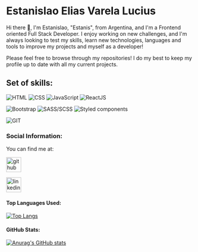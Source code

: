 # Estanislao Elias Varela Lucius
Hi there 👋, I'm Estanislao, "Estanis", from Argentina, and I'm a Frontend oriented Full Stack Developer. I enjoy working on new challenges, and I'm always looking to test my skills, learn new technologies, languages and tools to improve my projects and myself as a developer!

Please feel free to browse through my repositories! I do my best to keep my profile up to date with all my current projects.

## Set of skills:

![HTML](https://img.shields.io/badge/HTML-E34F26?style=for-the-badge&logo=html5&logoColor=white&labelColor=101010)
![CSS](https://img.shields.io/badge/CSS-1572B6?style=for-the-badge&logo=css3&logoColor=white&labelColor=101010)
![JavaScript](https://img.shields.io/badge/JavaScript-F7DF1E?style=for-the-badge&logo=javascript&logoColor=white&labelColor=101010)
![ReactJS](https://img.shields.io/badge/REACT-61DAFB?style=for-the-badge&logo=react&logoColor=white&labelColor=101010)

![Bootstrap](https://img.shields.io/badge/Bootstrap-7952B3?style=for-the-badge&logo=bootstrap&logoColor=white&labelColor=101010)
![SASS/SCSS](https://img.shields.io/badge/SASS/SCSS-CC6699?style=for-the-badge&logo=sass&logoColor=white&labelColor=101010)
![Styled components](https://img.shields.io/badge/Styled-CC6699?style=for-the-badge&logo=styled-components&logoColor=white&labelColor=DB7093)


![GIT](https://img.shields.io/badge/GIT-F05032?style=for-the-badge&logo=git&logoColor=white&labelColor=101010)


### Social Information:
You can find me at:

[<img src='https://img.shields.io/badge/GitHub-181717?style=for-the-badge&logo=github&logoColor=white&labelColor=101010' alt='github' height=40rem>](https://github.com/EstanisEVL)

[<img src='https://img.shields.io/badge/LinkedIn-0A66C2?style=for-the-badge&logo=linkedin&logoColor=white&labelColor=101010' alt='linkedin' height=40rem>](https://www.linkedin.com/in/estanislao-elias-varela-lucius-developer/)  

#### Top Languages Used:
[![Top Langs](https://github-readme-stats.vercel.app/api/top-langs/?username=EstanisEVL&theme=dark)](https://github.com/anuraghazra/github-readme-stats)

#### GitHub Stats:
[![Anurag's GitHub stats](https://github-readme-stats.vercel.app/api?username=EstanisEVL&theme=dark)](https://github.com/anuraghazra/github-readme-stats)
